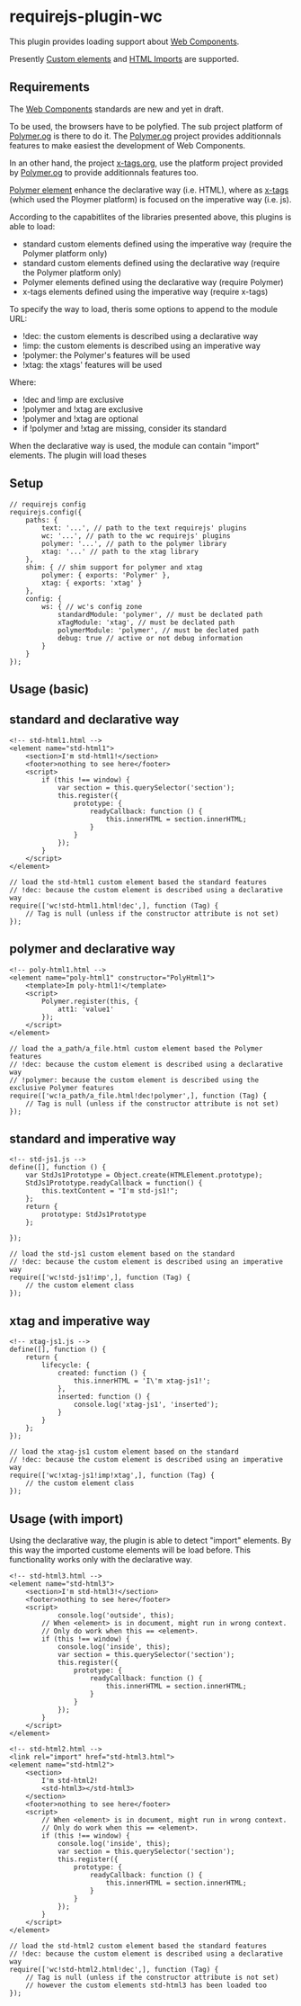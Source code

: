 requirejs-plugin-wc
===================

This plugin provides loading support about [Web Components](http://www.w3.org/standards/techs/components#w3c_all).

Presently [Custom elements](http://www.w3.org/TR/2013/WD-custom-elements-20130514/) and
[HTML Imports](http://www.w3.org/TR/2013/WD-html-imports-20130514/) are supported.

## Requirements

The [Web Components](http://www.w3.org/standards/techs/components#w3c_all) standards are new and yet in draft.

To be used, the browsers have to be polyfied. The sub project platform of [Polymer.og](http://www.polymer-project.org/)
is there to do it. The [Polymer.og](http://www.polymer-project.org/) project provides additionnals features
to make easiest the development of Web Components.

In an other hand, the project [x-tags.org](http://www.x-tags.org/), use the platform project provided by
[Polymer.og](http://www.polymer-project.org/) to provide additionnals features too.

[Polymer element](http://www.polymer-project.org/polymer.html) enhance the declarative way (i.e. HTML),
where as [x-tags](http://www.x-tags.org/docs) (which used the Ploymer platform) is focused on the imperative way (i.e. js).

According to the capabitlites of the libraries presented above, this plugins is able to load:
*   standard custom elements defined using the imperative way (require the Polymer platform only)
*   standard custom elements defined using the declarative way (require the Polymer platform only)
*   Polymer elements defined using the declarative way (require Polymer)
*   x-tags elements defined using the imperative way (require x-tags)

To specify the way to load, theris some options to append to the module URL:
*   !dec: the custom elements is described using a declarative way
*   !imp: the custom elements is described using an imperative way
*   !polymer: the Polymer's features will be used
*   !xtag: the xtags' features will be used

Where:
*   !dec and !imp are exclusive
*   !polymer and !xtag are exclusive
*   !polymer and !xtag are optional
*   if !polymer and !xtag are missing, consider its standard

When the declarative way is used, the module can contain "import" elements. The plugin will load theses

## Setup

```
// requirejs config
requirejs.config({
    paths: {
        text: '...', // path to the text requirejs' plugins
        wc: '...', // path to the wc requirejs' plugins
        polymer: '...', // path to the polymer library
        xtag: '...' // path to the xtag library
    },
    shim: { // shim support for polymer and xtag
        polymer: { exports: 'Polymer' },
        xtag: { exports: 'xtag' }
    },
    config: {
        ws: { // wc's config zone
            standardModule: 'polymer', // must be declated path
            xTagModule: 'xtag', // must be declated path
            polymerModule: 'polymer', // must be declated path
            debug: true // active or not debug information
        }
    }
});
```

## Usage (basic)

## standard and declarative way

```
<!-- std-html1.html -->
<element name="std-html1">
    <section>I'm std-html1!</section>
    <footer>nothing to see here</footer>
    <script>
        if (this !== window) {
            var section = this.querySelector('section');
            this.register({
                prototype: {
                    readyCallback: function () {
                        this.innerHTML = section.innerHTML;
                    }
                }
            });
        }
    </script>
</element>
```

```
// load the std-html1 custom element based the standard features
// !dec: because the custom element is described using a declarative way
require(['wc!std-html1.html!dec',], function (Tag) {
    // Tag is null (unless if the constructor attribute is not set)
});
```

## polymer and declarative way

```
<!-- poly-html1.html -->
<element name="poly-html1" constructor="PolyHtml1">
    <template>Im poly-html1!</template>
    <script>
        Polymer.register(this, {
            att1: 'value1'
        });
    </script>
</element>
```

```
// load the a_path/a_file.html custom element based the Polymer features
// !dec: because the custom element is described using a declarative way
// !polymer: because the custom element is described using the exclusive Polymer features
require(['wc!a_path/a_file.html!dec!polymer',], function (Tag) {
    // Tag is null (unless if the constructor attribute is not set)
});
```

## standard and imperative way

```
<!-- std-js1.js -->
define([], function () {
    var StdJs1Prototype = Object.create(HTMLElement.prototype);
    StdJs1Prototype.readyCallback = function() {
        this.textContent = "I'm std-js1!";
    };
    return {
        prototype: StdJs1Prototype
    };

});
```

```
// load the std-js1 custom element based on the standard
// !dec: because the custom element is described using an imperative way
require(['wc!std-js1!imp',], function (Tag) {
    // the custom element class
});
```

## xtag and imperative way

```
<!-- xtag-js1.js -->
define([], function () {
    return {
        lifecycle: {
            created: function () {
                this.innerHTML = 'I\'m xtag-js1!';
            },
            inserted: function () {
                console.log('xtag-js1', 'inserted');
            }
        }
    };
});
```

```
// load the xtag-js1 custom element based on the standard
// !dec: because the custom element is described using an imperative way
require(['wc!xtag-js1!imp!xtag',], function (Tag) {
    // the custom element class
});
```

## Usage (with import)

Using the declarative way, the plugin is able to detect "import" elements.
By this way the imported custome elements will be load before.
This functionality works only with the declarative way.

```
<!-- std-html3.html -->
<element name="std-html3">
    <section>I'm std-html3!</section>
    <footer>nothing to see here</footer>
    <script>
            console.log('outside', this);
        // When <element> is in document, might run in wrong context.
        // Only do work when this == <element>.
        if (this !== window) {
            console.log('inside', this);
            var section = this.querySelector('section');
            this.register({
                prototype: {
                    readyCallback: function () {
                        this.innerHTML = section.innerHTML;
                    }
                }
            });
        }
    </script>
</element>
```
```
<!-- std-html2.html -->
<link rel="import" href="std-html3.html">
<element name="std-html2">
    <section>
        I'm std-html2!
        <std-html3></std-html3>
    </section>
    <footer>nothing to see here</footer>
    <script>
        // When <element> is in document, might run in wrong context.
        // Only do work when this == <element>.
        if (this !== window) {
            console.log('inside', this);
            var section = this.querySelector('section');
            this.register({
                prototype: {
                    readyCallback: function () {
                        this.innerHTML = section.innerHTML;
                    }
                }
            });
        }
    </script>
</element>
```

```
// load the std-html2 custom element based the standard features
// !dec: because the custom element is described using a declarative way
require(['wc!std-html2.html!dec',], function (Tag) {
    // Tag is null (unless if the constructor attribute is not set)
    // however the custom elements std-html3 has been loaded too
});
```
